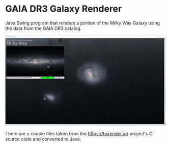 # GAIA DR3 Galaxy Renderer

Java Swing program that renders a portion of the Milky Way Galaxy using the data from the GAIA DR3 catalog.

![Example image after render](./contrib/gaia-screenshot1.png)

There are a couple files taken from the https://bsrender.io/ project's C source code and converted to Java.
